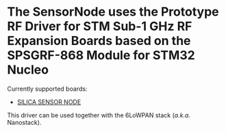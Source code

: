 # The SensorNode uses the Prototype RF Driver for STM Sub-1 GHz RF Expansion Boards based on the SPSGRF-868 Module for STM32 Nucleo #

Currently supported boards:
 * [SILICA SENSOR NODE](https://www.avnet.com/wps/portal/silica/products/product-highlights/2017/stmicroelectronics-sensor-node-board/)

This driver can be used together with the 6LoWPAN stack (*a.k.a.* Nanostack).
